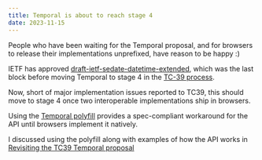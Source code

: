 ```yaml
---
title: Temporal is about to reach stage 4
date: 2023-11-15
---
```


People who have been waiting for the Temporal proposal, and for browsers to release their implementations unprefixed, have reason to be happy :)

IETF has approved [draft-ietf-sedate-datetime-extended](https://datatracker.ietf.org/doc/draft-ietf-sedate-datetime-extended/), which was the last block before moving Temporal to stage 4 in the [TC-39 process](https://tc39.es/process-document/).

Now, short of major implementation issues reported to TC39, this should move to stage 4 once two interoperable implementations ship in browsers.

Using the [Temporal polyfill](https://www.npmjs.com/package/temporal-polyfill) provides a spec-compliant workaround for the API until browsers implement it natively.

I discussed using the polyfill along with examples of how the API works in [Revisiting the TC39 Temporal proposal](/revisiting-the-tc39-temporal-proposal/)
